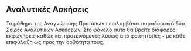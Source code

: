 ## Αναλυτικές Ασκήσεις

Το μάθημα της Αναγνώρισης Προτύπων περιλαμβάνει παραδοσιακά δύο Σειρές Αναλυτικών Ασκήσεων. Στο φάκελο αυτό θα βρείτε διάφορες εκφωνήσεις καθώς και προτεινόμενες λύσεις από φοιτητ(ρι)ες - με κάθε επιφύλαξη ως προς την ορθότητά τους.
